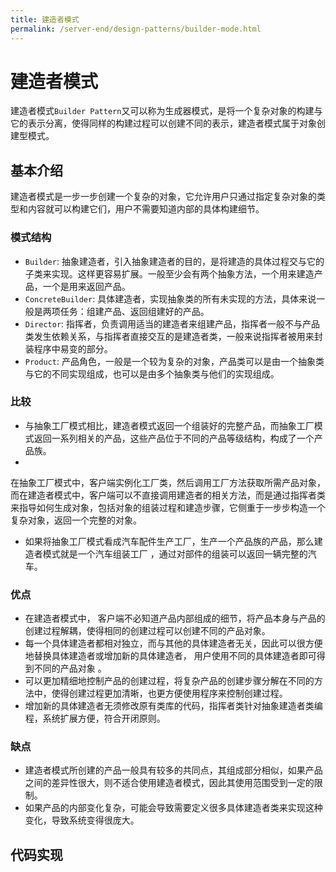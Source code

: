 ```yaml
---
title: 建造者模式
permalink: /server-end/design-patterns/builder-mode.html
---
```


# 建造者模式

建造者模式`Builder Pattern`又可以称为生成器模式，是将一个复杂对象的构建与它的表示分离，使得同样的构建过程可以创建不同的表示，建造者模式属于对象创建型模式。

## 基本介绍

建造者模式是一步一步创建一个复杂的对象，它允许用户只通过指定复杂对象的类型和内容就可以构建它们，用户不需要知道内部的具体构建细节。

### 模式结构

- `Builder`: 抽象建造者，引入抽象建造者的目的，是将建造的具体过程交与它的子类来实现。这样更容易扩展。一般至少会有两个抽象方法，一个用来建造产品，一个是用来返回产品。
- `ConcreteBuilder`: 具体建造者，实现抽象类的所有未实现的方法，具体来说一般是两项任务：组建产品、返回组建好的产品。
- `Director`: 指挥者，负责调用适当的建造者来组建产品，指挥者一般不与产品类发生依赖关系，与指挥者直接交互的是建造者类，一般来说指挥者被用来封装程序中易变的部分。
- `Product`: 产品角色，一般是一个较为复杂的对象，产品类可以是由一个抽象类与它的不同实现组成，也可以是由多个抽象类与他们的实现组成。

### 比较

- 与抽象工厂模式相比，建造者模式返回一个组装好的完整产品，而抽象工厂模式返回一系列相关的产品，这些产品位于不同的产品等级结构，构成了一个产品族。
-

在抽象工厂模式中，客户端实例化工厂类，然后调用工厂方法获取所需产品对象，而在建造者模式中，客户端可以不直接调用建造者的相关方法，而是通过指挥者类来指导如何生成对象，包括对象的组装过程和建造步骤，它侧重于一步步构造一个复杂对象，返回一个完整的对象。

- 如果将抽象工厂模式看成汽车配件生产工厂，生产一个产品族的产品，那么建造者模式就是一个汽车组装工厂 ，通过对部件的组装可以返回一辆完整的汽车。

### 优点

- 在建造者模式中， 客户端不必知道产品内部组成的细节，将产品本身与产品的创建过程解耦，使得相同的创建过程可以创建不同的产品对象。
- 每一个具体建造者都相对独立，而与其他的具体建造者无关，因此可以很方便地替换具体建造者或增加新的具体建造者，
  用户使用不同的具体建造者即可得到不同的产品对象 。
- 可以更加精细地控制产品的创建过程，将复杂产品的创建步骤分解在不同的方法中，使得创建过程更加清晰，也更方便使用程序来控制创建过程。
- 增加新的具体建造者无须修改原有类库的代码，指挥者类针对抽象建造者类编程，系统扩展方便，符合开闭原则。

### 缺点

- 建造者模式所创建的产品一般具有较多的共同点，其组成部分相似，如果产品之间的差异性很大，则不适合使用建造者模式，因此其使用范围受到一定的限制。
- 如果产品的内部变化复杂，可能会导致需要定义很多具体建造者类来实现这种变化，导致系统变得很庞大。

## 代码实现
